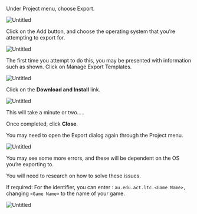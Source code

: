 


  

Under Project menu, choose Export.

  

![Untitled](Work/ISD/1%20-%20Digital%20Assets/images/Untitled.png)

  

Click on the Add button, and choose the operating system that you’re attempting to export for.

  

![Untitled](Work/ISD/1%20-%20Digital%20Assets/images/Untitled%201.png)

  

The first time you attempt to do this, you may be presented with information such as shown. Click on Manage Export Templates.

  

![Untitled](Work/ISD/1%20-%20Digital%20Assets/images/Untitled%202.png)

  

Click on the ****************************************Download and Install**************************************** link.

  

![Untitled](Work/ISD/1%20-%20Digital%20Assets/images/Untitled%203.png)

  

This will take a minute or two…..

  

Once completed, click **********Close**********.

  

You may need to open the Export dialog again through the Project menu.

  

![Untitled](Work/ISD/1%20-%20Digital%20Assets/images/Untitled%204.png)

  

You may see some more errors, and these will be dependent on the OS you’re exporting to.

  

You will need to research on how to solve these issues.

  

If required: For the identifier, you can enter : `au.edu.act.ltc.<Game Name>,` changing `<Game Name>` to the name of your game.

  

![Untitled](Work/ISD/1%20-%20Digital%20Assets/images/Untitled%205.png)

  